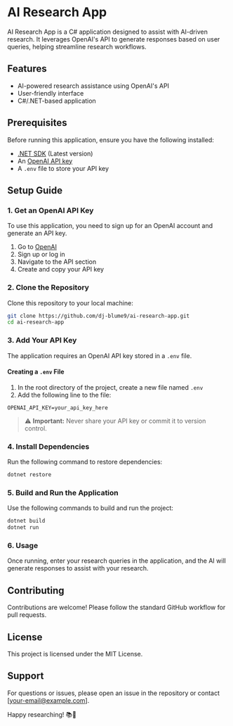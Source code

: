 # AI Research App

AI Research App is a C# application designed to assist with AI-driven research. It leverages OpenAI's API to generate responses based on user queries, helping streamline research workflows.

## Features
- AI-powered research assistance using OpenAI's API
- User-friendly interface
- C#/.NET-based application

## Prerequisites
Before running this application, ensure you have the following installed:
- [.NET SDK](https://dotnet.microsoft.com/en-us/download) (Latest version)
- An [OpenAI API key](https://openai.com/)
- A `.env` file to store your API key

## Setup Guide

### 1. Get an OpenAI API Key
To use this application, you need to sign up for an OpenAI account and generate an API key.

1. Go to [OpenAI](https://openai.com/)
2. Sign up or log in
3. Navigate to the API section
4. Create and copy your API key

### 2. Clone the Repository
Clone this repository to your local machine:

```bash
git clone https://github.com/dj-blume9/ai-research-app.git
cd ai-research-app
```

### 3. Add Your API Key
The application requires an OpenAI API key stored in a `.env` file.  

#### **Creating a `.env` File**
1. In the root directory of the project, create a new file named `.env`
2. Add the following line to the file:

```plaintext
OPENAI_API_KEY=your_api_key_here
```

> ⚠️ **Important:** Never share your API key or commit it to version control.

### 4. Install Dependencies
Run the following command to restore dependencies:

```bash
dotnet restore
```

### 5. Build and Run the Application
Use the following commands to build and run the project:

```bash
dotnet build
dotnet run
```

### 6. Usage
Once running, enter your research queries in the application, and the AI will generate responses to assist with your research.

## Contributing
Contributions are welcome! Please follow the standard GitHub workflow for pull requests.

## License
This project is licensed under the MIT License.

## Support
For questions or issues, please open an issue in the repository or contact [your-email@example.com].

Happy researching! 📚🤖
